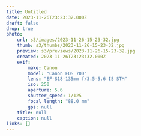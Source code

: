 ```yaml
---
title: Untitled
date: 2023-11-26T23:23:32.000Z
draft: false
drop: true
photo:
    url: s3/images/2023-11-26-15-23-32.jpg
    thumb: s3/thumbs/2023-11-26-15-23-32.jpg
    preview: s3/previews/2023-11-26-15-23-32.jpg
    created: 2023-11-26T23:23:32.000Z
    exif:
        make: Canon
        model: "Canon EOS 70D"
        lens: "EF-S18-135mm f/3.5-5.6 IS STM"
        iso: 250
        aperture: 5.6
        shutter_speed: 1/125
        focal_length: "88.0 mm"
        gps: null
    title: null
    caption: null
links: []
---
```


